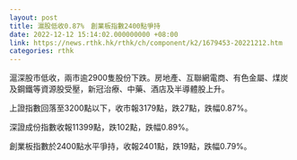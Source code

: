 ```yaml
---
layout: post
title: 滬股低收0.87%　創業板指數2400點爭持
date: 2022-12-12 15:14:02.000000000 +08:00
link: https://news.rthk.hk/rthk/ch/component/k2/1679453-20221212.htm
categories: rthk
---
```


滬深股市低收，兩市逾2900隻股份下跌。房地產、互聯網電商、有色金屬、煤炭及鋼鐵等資源股受壓，新冠治療、中藥、酒店及半導體股上升。

上證指數回落至3200點以下，收市報3179點，跌27點，跌幅0.87%。

深證成份指數收報11399點，跌102點，跌幅0.89%。

創業板指數於2400點水平爭持，收報2401點，跌19點，跌幅0.79%。
